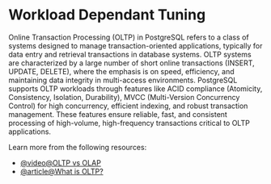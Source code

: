 # Workload Dependant Tuning

Online Transaction Processing (OLTP) in PostgreSQL refers to a class of systems designed to manage transaction-oriented applications, typically for data entry and retrieval transactions in database systems. OLTP systems are characterized by a large number of short online transactions (INSERT, UPDATE, DELETE), where the emphasis is on speed, efficiency, and maintaining data integrity in multi-access environments. PostgreSQL supports OLTP workloads through features like ACID compliance (Atomicity, Consistency, Isolation, Durability), MVCC (Multi-Version Concurrency Control) for high concurrency, efficient indexing, and robust transaction management. These features ensure reliable, fast, and consistent processing of high-volume, high-frequency transactions critical to OLTP applications.

Learn more from the following resources:

- [@video@OLTP vs OLAP](https://www.youtube.com/watch?v=iw-5kFzIdgY)
- [@article@What is OLTP?](https://www.oracle.com/uk/database/what-is-oltp/)